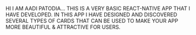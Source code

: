 HI I AM AADI PATODIA...
THIS IS A VERY BASIC REACT-NATIVE APP THAT I HAVE DEVELOPED. IN THIS APP I HAVE DESIGNED AND DISCOVERED SEVERAL TYPES OF CARDS THAT CAN BE USED TO MAKE YOUR APP MORE BEAUTIFUL & ATTRACTIVE FOR USERS.
